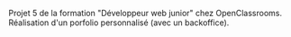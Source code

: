 Projet 5 de la formation "Développeur web junior" chez OpenClassrooms. Réalisation d'un porfolio personnalisé (avec un backoffice).
